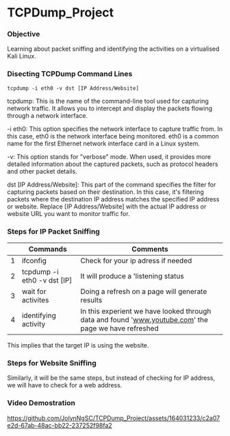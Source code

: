 # TCPDump_Project
### Objective
Learning about packet sniffing and identifying the activities on a virtualised Kali Linux.

### Disecting TCPDump Command Lines

    tcpdump -i eth0 -v dst [IP Address/Website]

tcpdump: This is the name of the command-line tool used for capturing network traffic. It allows you to intercept and display the packets flowing through a network interface.

-i eth0: This option specifies the network interface to capture traffic from. In this case, eth0 is the network interface being monitored. eth0 is a common name for the first Ethernet network interface card in a Linux system.

-v: This option stands for "verbose" mode. When used, it provides more detailed information about the captured packets, such as protocol headers and other packet details.

dst [IP Address/Website]: This part of the command specifies the filter for capturing packets based on their destination. In this case, it's filtering packets where the destination IP address matches the specified IP address or website. Replace [IP Address/Website] with the actual IP address or website URL you want to monitor traffic for.

### Steps for IP Packet Sniffing 

|    | Commands                     | Comments                            |
|----|------------------------------|-------------------------------------|
|  1 | ifconfig                     | Check for your ip adress if needed  |
|  2 | tcpdump -i eth0 -v dst [IP]  | It will produce a 'listening status |
|  3 | wait for activites           | Doing a refresh on a page will generate results|
|  4 | identifying activity         | In this experient we have looked through data and found 'www.youtube.com' the page we have refreshed |

This implies that the target IP is using the website. 

### Steps for Website Sniffing 

Similarly, it will be the same steps, but instead of checking for IP address, we will have to check for a web address. 

### Video Demostration 

https://github.com/JolynNgSC/TCPDump_Project/assets/164031233/c2a07e2d-67ab-48ac-bb22-237252f98fa2

